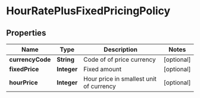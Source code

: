 

# HourRatePlusFixedPricingPolicy

## Properties

Name | Type | Description | Notes
------------ | ------------- | ------------- | -------------
**currencyCode** | **String** | Code of of price currency |  [optional]
**fixedPrice** | **Integer** | Fixed amount |  [optional]
**hourPrice** | **Integer** | Hour price in smallest unit of currency |  [optional]



